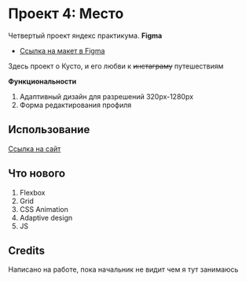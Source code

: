 # Проект 4: Место

Четвертый проект яндекс практикума.
**Figma**

* [Ссылка на макет в Figma](https://www.figma.com/file/StZjf8HnoeLdiXS7dYrLAh/JavaScript.-Sprint-4)


Здесь проект о Кусто, и его любви к ~~инстаграму~~ путешествиям


**Функциональности**

1. Адаптивный дизайн для разрешений 320px-1280px
2. Форма редактирования профиля


## Использование
[Ссылка на сайт](https://skati.github.io/russian-travel/)

## Что нового

1. Flexbox
2. Grid
3. CSS Animation
4. Adaptive design
5. JS


## Credits

Написано на работе, пока начальник не видит чем я тут занимаюсь
